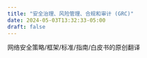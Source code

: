 ```yaml
---
title: "安全治理、风险管理、合规和审计 (GRC)"
date: 2024-05-03T13:32:33-05:00
draft: false
---
```


网络安全策略/框架/标准/指南/白皮书的原创翻译
